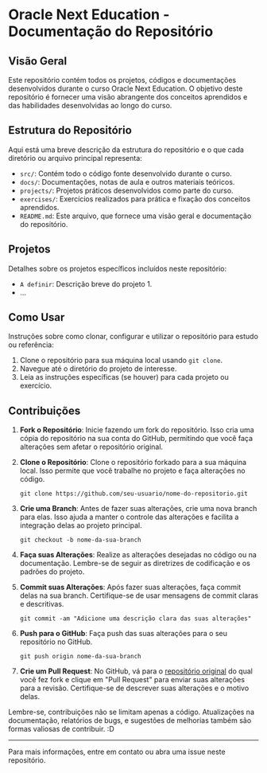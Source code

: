 # Oracle Next Education - Documentação do Repositório

## Visão Geral

Este repositório contém todos os projetos, códigos e documentações desenvolvidos durante o curso Oracle Next Education. O objetivo deste repositório é fornecer uma visão abrangente dos conceitos aprendidos e das habilidades desenvolvidas ao longo do curso.

## Estrutura do Repositório

Aqui está uma breve descrição da estrutura do repositório e o que cada diretório ou arquivo principal representa:

- `src/`: Contém todo o código fonte desenvolvido durante o curso.
- `docs/`: Documentações, notas de aula e outros materiais teóricos.
- `projects/`: Projetos práticos desenvolvidos como parte do curso.
- `exercises/`: Exercícios realizados para prática e fixação dos conceitos aprendidos.
- `README.md`: Este arquivo, que fornece uma visão geral e documentação do repositório.

## Projetos

Detalhes sobre os projetos específicos incluídos neste repositório:

- `A definir`: Descrição breve do projeto 1.
- ...

## Como Usar

Instruções sobre como clonar, configurar e utilizar o repositório para estudo ou referência:

1. Clone o repositório para sua máquina local usando `git clone`.
2. Navegue até o diretório do projeto de interesse.
3. Leia as instruções específicas (se houver) para cada projeto ou exercício.

## Contribuições

1. **Fork o Repositório**: Inicie fazendo um fork do repositório. Isso cria uma cópia do repositório na sua conta do GitHub, permitindo que você faça alterações sem afetar o repositório original.

2. **Clone o Repositório**: Clone o repositório forkado para a sua máquina local. Isso permite que você trabalhe no projeto e faça alterações no código.

    ```
    git clone https://github.com/seu-usuario/nome-do-repositorio.git
    ```

3. **Crie uma Branch**: Antes de fazer suas alterações, crie uma nova branch para elas. Isso ajuda a manter o controle das alterações e facilita a integração delas ao projeto principal.

    ```
    git checkout -b nome-da-sua-branch
    ```

4. **Faça suas Alterações**: Realize as alterações desejadas no código ou na documentação. Lembre-se de seguir as diretrizes de codificação e os padrões do projeto.

5. **Commit suas Alterações**: Após fazer suas alterações, faça commit delas na sua branch. Certifique-se de usar mensagens de commit claras e descritivas.

    ```
    git commit -am "Adicione uma descrição clara das suas alterações"
    ```

6. **Push para o GitHub**: Faça push das suas alterações para o seu repositório no GitHub.

    ```
    git push origin nome-da-sua-branch
    ```

7. **Crie um Pull Request**: No GitHub, vá para o [repositório original](https://github.com/sudoaptgetmach/one/) do qual você fez fork e clique em "Pull Request" para enviar suas alterações para a revisão. Certifique-se de descrever suas alterações e o motivo delas.

Lembre-se, contribuições não se limitam apenas a código. Atualizações na documentação, relatórios de bugs, e sugestões de melhorias também são formas valiosas de contribuir. :D

---

Para mais informações, entre em contato ou abra uma issue neste repositório.
